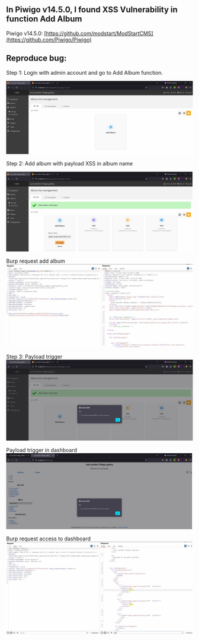 ## In Piwigo v14.5.0, I found XSS Vulnerability in function Add Album </br>
Piwigo v14.5.0: [https://github.com/modstart/ModStartCMS](https://github.com/Piwigo/Piwigo) </br>

## Reproduce bug:</br>
Step 1: Login with admin account and go to Add Album function.

![Alt text](test1.png)

Step 2: Add album with payload XSS in album name

![Alt text](test2.png)

Burp request add album
![Alt text](test3.png)

Step 3: Payload trigger
![Alt text](test4.png)

Payload trigger in dashboard
![Alt text](test5.png)

Burp request access to dashboard
![Alt text](test6.png)


